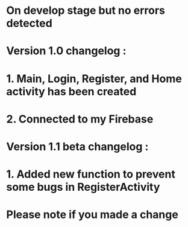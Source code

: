 # On develop stage but no errors detected
# Version 1.0 changelog :
#  1. Main, Login, Register, and Home activity has been created
#  2. Connected to my Firebase
#
# Version 1.1 beta changelog :
#  1. Added new function to prevent some bugs in RegisterActivity
#
# Please note if you made a change
